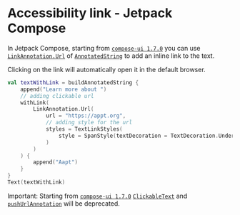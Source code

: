 # Accessibility link - Jetpack Compose

In Jetpack Compose, starting from [`compose-ui 1.7.0`](https://developer.android.com/jetpack/androidx/releases/compose-ui#1.7.0-alpha07) you can use [`LinkAnnotation.Url`](https://developer.android.com/reference/kotlin/androidx/compose/ui/text/LinkAnnotation.Url) of [`AnnotatedString`](https://developer.android.com/reference/kotlin/androidx/compose/ui/text/AnnotatedString) to add an inline link to the text.

Clicking on the link will automatically open it in the default browser.

```kotlin
val textWithLink = buildAnnotatedString {
    append("Learn more about ")
    // adding clickable url
    withLink(
        LinkAnnotation.Url(
            url = "https://appt.org",
            // adding style for the url
            styles = TextLinkStyles(
                style = SpanStyle(textDecoration = TextDecoration.Underline, color = Color.Blue)
            )
        )
    ) {
        append("Aapt")
    }
}
Text(textWithLink)
```

Important: Starting from [`compose-ui 1.7.0`](https://developer.android.com/jetpack/androidx/releases/compose-ui#1.7.0-alpha07) [`ClickableText`](https://developer.android.com/reference/kotlin/androidx/compose/foundation/text/package-summary#ClickableText(androidx.compose.ui.text.AnnotatedString,androidx.compose.ui.Modifier,androidx.compose.ui.text.TextStyle,kotlin.Boolean,androidx.compose.ui.text.style.TextOverflow,kotlin.Int,kotlin.Function1,kotlin.Function1)) and [`pushUrlAnnotation`](https://developer.android.com/reference/kotlin/androidx/compose/ui/text/AnnotatedString.Builder#pushUrlAnnotation(androidx.compose.ui.text.UrlAnnotation)) will be deprecated.
